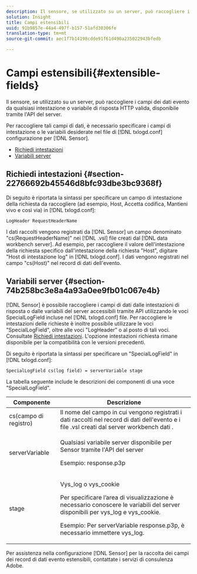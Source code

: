 ```yaml
---
description: Il sensore, se utilizzato su un server, può raccogliere i campi dei dati evento da qualsiasi intestazione o variabile di risposta HTTP valida, disponibile tramite l'API del server.
solution: Insight
title: Campi estensibili
uuid: 91b9857e-44a4-497f-b157-51afd30306fe
translation-type: tm+mt
source-git-commit: aec1f7b14198cdde91f61d490a235022943bfedb

---
```



# Campi estensibili{#extensible-fields}

Il sensore, se utilizzato su un server, può raccogliere i campi dei dati evento da qualsiasi intestazione o variabile di risposta HTTP valida, disponibile tramite l&#39;API del server.

Per raccogliere tali campi di dati, è necessario specificare i campi di intestazione o le variabili desiderate nel file di [!DNL txlogd.conf] configurazione per [!DNL Sensor].

* [Richiedi intestazioni](../../../home/c-snsr-ovrvw/c-evnt-data-rcd-flds/c-ex-flds.md#section-22766692b45546d8bfc93dbe3bc9368f)
* [Variabili server](../../../home/c-snsr-ovrvw/c-evnt-data-rcd-flds/c-ex-flds.md#section-74b258bc3e8a4a93a0ee9fb01c067e4b)

## Richiedi intestazioni {#section-22766692b45546d8bfc93dbe3bc9368f}

Di seguito è riportata la sintassi per specificare un campo di intestazione della richiesta da raccogliere (ad esempio, Host, Accetta codifica, Mantieni vivo e così via) in [!DNL txlogd.conf]:

```
LogHeader RequestHeaderName
```

I dati raccolti vengono registrati da [!DNL Sensor] un campo denominato &quot;cs(RequestHeaderName)&quot; nei [!DNL .vsl] file creati dal [!DNL data workbench server]. Ad esempio, per raccogliere il valore dell&#39;intestazione della richiesta specifico dall&#39;intestazione della richiesta &quot;Host&quot;, digitare &quot;Host di intestazione log&quot; in [!DNL txlogd.conf]. I dati vengono registrati nel campo &quot;cs(Host)&quot; nel record di dati dell&#39;evento.

## Variabili server {#section-74b258bc3e8a4a93a0ee9fb01c067e4b}

[!DNL Sensor] è possibile raccogliere i campi di dati dalle intestazioni di risposta o dalle variabili del server accessibili tramite API utilizzando le voci SpecialLogField incluse nel [!DNL txlogd.conf] file. Per raccogliere le intestazioni delle richieste è inoltre possibile utilizzare le voci &quot;SpecialLogField&quot;, oltre alle voci &quot;LogHeader&quot; o al posto di tali voci. Consultate [Richiedi intestazioni](../../../home/c-snsr-ovrvw/c-evnt-data-rcd-flds/c-ex-flds.md#section-22766692b45546d8bfc93dbe3bc9368f). L&#39;opzione intestazioni richiesta rimane disponibile per la compatibilità con le versioni precedenti.

Di seguito è riportata la sintassi per specificare un &quot;SpecialLogField&quot; in [!DNL txlogd.conf]:

```
SpecialLogField cs(log field) = serverVariable stage
```

La tabella seguente include le descrizioni dei componenti di una voce &quot;SpecialLogField&quot;.

<table id="table_053D5F34D56E4B15A85CA3B4FAD6E1B1"> 
 <thead> 
  <tr> 
   <th colname="col1" class="entry"> Componente </th> 
   <th colname="col2" class="entry"> Descrizione </th> 
  </tr> 
 </thead>
 <tbody> 
  <tr> 
   <td colname="col1"> cs(campo di registro) </td> 
   <td colname="col2"> Il nome del campo in cui vengono registrati i dati raccolti nel record di dati dell'evento e i <span class="filepath"> file </span> .vsl creati dal server workbench <span class="keyword"> dati </span>. </td> 
  </tr> 
  <tr> 
   <td colname="col1"> serverVariable </td> 
   <td colname="col2"> <p>Qualsiasi variabile server disponibile per <span class="wintitle"> Sensor </span> tramite l'API del server </p> <p>Esempio: response.p3p </p> </td> 
  </tr> 
  <tr> 
   <td colname="col1"> stage </td> 
   <td colname="col2"> <p>Vys_log o vys_cookie </p> <p>Per specificare l’area di visualizzazione è necessario conoscere le variabili del server disponibili per vys_log e vys_cookie. </p> <p>Esempio: Per serverVariable response.p3p, è necessario immettere vys_log. </p> </td> 
  </tr> 
 </tbody> 
</table>

Per assistenza nella configurazione [!DNL Sensor] per la raccolta dei campi dei record di dati evento estensibili, contattate i servizi di consulenza Adobe.

